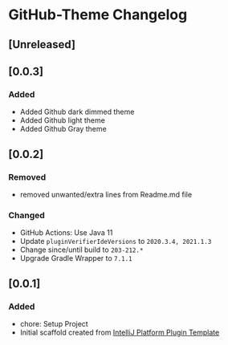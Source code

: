 <!-- Keep a Changelog guide -> https://keepachangelog.com -->

# GitHub-Theme Changelog

## [Unreleased]

## [0.0.3]

### Added

- Added Github dark dimmed theme
- Added Github light theme
- Added Github Gray theme

## [0.0.2]

### Removed
- removed unwanted/extra lines from Readme.md file

### Changed

- GitHub Actions: Use Java 11
- Update `pluginVerifierIdeVersions` to `2020.3.4, 2021.1.3`
- Change since/until build to `203-212.*`
- Upgrade Gradle Wrapper to `7.1.1`

## [0.0.1]

### Added

- chore: Setup Project
- Initial scaffold created from [IntelliJ Platform Plugin Template](https://github.com/JetBrains/intellij-platform-plugin-template)
